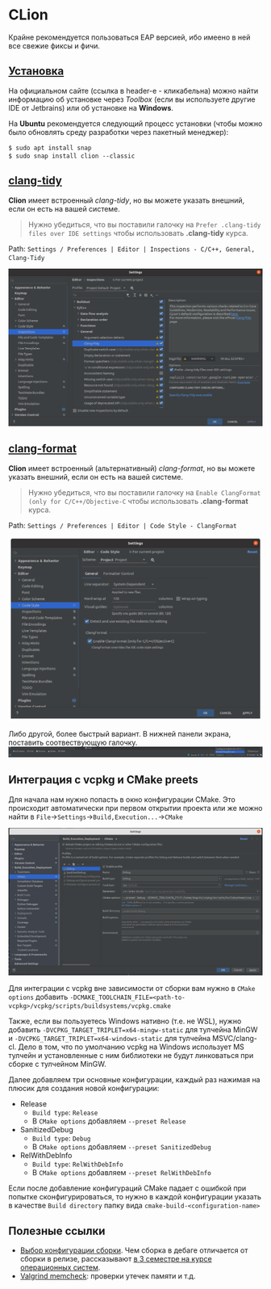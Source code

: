 # CLion

Крайне рекомендуется пользоваться EAP версией, ибо имеено в ней все свежие фиксы и фичи.

## [Установка](https://www.jetbrains.com/help/clion/installation-guide.html)
На официальном сайте (ссылка в header-e - кликабельна) можно найти информацию об установке через *Toolbox* (если вы используете другие IDE от Jetbrains) или об установке на __Windows__. 

На __Ubuntu__ рекомендуется следующий процесс установки (чтобы можно было обновлять среду разработки через пакетный менеджер):
```console
$ sudo apt install snap
$ sudo snap install clion --classic
```

## [clang-tidy](https://www.jetbrains.com/help/clion/clang-tidy-checks-support.html)
__Clion__ имеет встроенный *clang-tidy*, но вы можете указать внешний, если он есть на вашей системе.

> Нужно убедиться, что вы поставили галочку на `Prefer .clang-tidy files over IDE settings` чтобы использовать __.clang-tidy__ курса.

Path: `Settings / Preferences | Editor | Inspections - C/C++, General, Clang-Tidy`

![clang-tidy-clion](../images/clang-tidy-clion.png)

## [clang-format](https://www.jetbrains.com/help/clion/clangformat-as-alternative-formatter.html)

__Clion__ имеет встроенный (альтернативный) *clang-format*, но вы можете указать внешний, если он есть на вашей системе.

> Нужно убедиться, что вы поставили галочку на `Enable ClangFormat (only for C/C++/Objective-C` чтобы использовать __.clang-format__ курса.

Path: `Settings / Preferences | Editor | Code Style - ClangFormat`

![clang-format-clion](../images/clang-format-clion.png)

Либо другой, более быстрый вариант. В нижней панели экрана, поставить соотвествующую галочку.
![clang-format-clion-another](../images/clang-format-another-clion.png)

## Интеграция с vcpkg и CMake preets

Для начала нам нужно попасть в окно конфигурации CMake. Это происходит автоматически при первом открытии проекта или же можно найти в `File`->`Settings`->`Build,Execution...`->`CMake`

![cmake-configure](../images/cmake-configure.png)

Для интеграции с vcpkg вне зависимости от сборки вам нужно в `CMake options` добавить `-DCMAKE_TOOLCHAIN_FILE=<path-to-vcpkg>/vcpkg/scripts/buildsystems/vcpkg.cmake`

Также, если вы пользуетесь Windows нативно (т.е. не WSL), нужно добавить `-DVCPKG_TARGET_TRIPLET=x64-mingw-static` для тулчейна MinGW и `-DVCPKG_TARGET_TRIPLET=x64-windows-static` для тулчейна MSVC/clang-cl.
Дело в том, что по умолчанию vcpkg на Windows использует MS тулчейн и установленные с ним библиотеки не будут линковаться при сборке с тулчейном MinGW.

Далее добавляем три основные конфигурации, каждый раз нажимая на плюсик для создания новой конфигурации:
* Release
  * `Build type`: `Release`
  * В `CMake options` добавляем `--preset Release`
* SanitizedDebug
  * `Build type`: `Debug`
  * В `CMake options` добавляем `--preset SanitizedDebug`
* RelWithDebInfo
  * `Build type`: `RelWithDebInfo`
  * В `CMake options` добавляем `--preset RelWithDebInfo`

Если после добавление конфигураций CMake падает с ошибкой при попытке сконфигурироваться, то нужно в каждой конфигурации указать в качестве `Build directory` папку вида `cmake-build-<configuration-name>`

## Полезные ссылки
- [Выбор конфигурации сборки](https://intellij-support.jetbrains.com/hc/en-us/community/posts/360000919039-Clion-how-to-build-cmake-to-support-debug-release). Чем сборка в дебаге отличается от сборки в релизе, рассказывают [в 3 семестре на курсе операционных систем](https://youtu.be/LXdAN2f3KX0?list=PLd7QXkfmSY7akIHUbZ-zT9pG-G3zIGQBh).
- [Valgrind memcheck](https://www.jetbrains.com/help/clion/memory-profiling-with-valgrind.html): проверки утечек памяти и т.д. 


